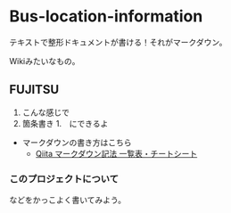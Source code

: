 # Bus-location-information

テキストで整形ドキュメントが書ける！それがマークダウン。

Wikiみたいなもの。

## FUJITSU

1. こんな感じで
1. 箇条書き
1.　にできるよ

* マークダウンの書き方はこちら
  * [Qiita マークダウン記法 一覧表・チートシート](https://qiita.com/kamorits/items/6f342da395ad57468ae3)

### このプロジェクトについて

などをかっこよく書いてみよう。
